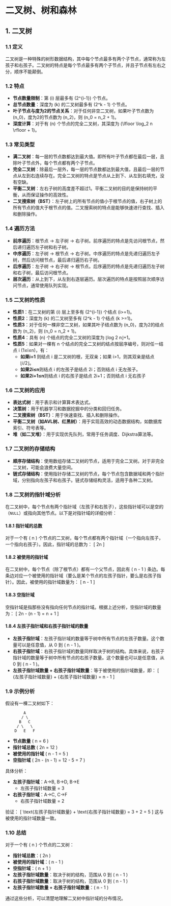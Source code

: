 # 二叉树、树和森林

## 1. 二叉树

### 1.1 定义
二叉树是一种特殊的树形数据结构，其中每个节点最多有两个子节点，通常称为左孩子和右孩子。二叉树的特点是每个节点最多有两个子节点，并且子节点有左右之分，顺序不能颠倒。

### 1.2 特点
- **节点数量限制**：第 \(i\) 层最多有 \(2^{i-1}\) 个节点。
- **总节点数量**：深度为 \(k\) 的二叉树最多有 \(2^k - 1\) 个节点。
- **叶子节点与度为2的节点关系**：对于任何非空二叉树，如果叶子节点数为 \(n_0\)，度为2的节点数为 \(n_2\)，则 \(n_0 = n_2 + 1\)。
- **深度计算**：对于有 \(n\) 个节点的完全二叉树，其深度为 \(\lfloor \log_2 n \rfloor + 1\)。

### 1.3 常见类型
- **满二叉树**：每一层的节点数都达到最大值。即所有叶子节点都在最后一层，且除叶子节点外，每个节点都有两个子节点。
- **完全二叉树**：除最后一层外，每一层的节点数都达到最大值，且最后一层的节点从左到右连续存在。完全二叉树的特点是节点从上到下、从左到右填充，没有空缺。
- **平衡二叉树**：左右子树的高度差不超过1。平衡二叉树的目的是保持树的平衡，从而保证操作的高效性。
- **二叉搜索树（BST）**：左子树上的所有节点的值小于根节点的值，右子树上的所有节点的值大于根节点的值。二叉搜索树的特点是能够快速进行查找、插入和删除操作。

### 1.4 遍历方法
- **前序遍历**：根节点 -> 左子树 -> 右子树。前序遍历的特点是先访问根节点，然后递归遍历左子树和右子树。
- **中序遍历**：左子树 -> 根节点 -> 右子树。中序遍历的特点是先递归遍历左子树，然后访问根节点，最后递归遍历右子树。
- **后序遍历**：左子树 -> 右子树 -> 根节点。后序遍历的特点是先递归遍历左子树和右子树，最后访问根节点。
- **层次遍历**：从上到下，从左到右逐层遍历。层次遍历的特点是按照层次顺序访问节点，通常使用队列实现。

### 1.5 二叉树的性质
- **性质1**：在二叉树的第 \(i\) 层上至多有 \(2^{i-1}\) 个结点 (i>=1\)。
- **性质2**：深度为 \(k\) 的二叉树至多有 \(2^k - 1\) 个结点 (k >=1)。
- **性质3**：对于任何一棵非空二叉树，如果其叶子结点数为 \(n_0\)，度为2的结点数为 \(n_2\)，则 \(n_0 = n_2 + 1\)。
- **性质4**：具有 \(n\) 个结点的完全二叉树的深度为 ⌊log
  2
  ​
  n⌋+1。
- **性质5**：如果对一棵有 n 个结点的完全二叉树的结点按层序编号，则对任一结点 i (1≤i≤n)，有：
  - **如果i=1** 则结点 i 是二叉树的根，无双亲；如果 i>1，则其双亲是结点 ⌊i/2⌋。
  - **如果2i≤n**则结点 i 的左孩子是结点 2i；否则结点 i 无左孩子。
  - **如果2i+1≤n**则结点 i 的右孩子是结点 2i+1；否则结点 i 无右孩子

### 1.6 二叉树的应用
- **表达式树**：用于表示和计算算术表达式。
- **决策树**：用于机器学习和数据挖掘中的分类和回归任务。
- **二叉搜索树（BST）**：用于快速查找、插入和删除操作。
- **平衡二叉树（如AVL树、红黑树）**：用于实现高效的动态数据结构，如数据库索引、符号表等。
- **堆（如二叉堆）**：用于实现优先队列，常用于任务调度、Dijkstra算法等。

### 1.7 二叉树的存储结构
- **顺序存储结构**：使用数组存储二叉树的节点，适用于完全二叉树。对于非完全二叉树，可能会浪费大量空间。
- **链式存储结构**：使用指针存储二叉树的节点，每个节点包含数据域和两个指针域，分别指向左孩子和右孩子。链式存储结构灵活，适用于各种二叉树。

### 1.8 二叉树的指针域分析
在二叉树中，每个节点有两个指针域（左孩子和右孩子），这些指针域可以是空的（`NULL`）或指向其他节点。以下是对指针域的详细分析：

#### 1.8.1 指针域的总数
对于一个有 \( n \) 个节点的二叉树，每个节点都有两个指针域（一个指向左孩子，一个指向右孩子）。因此，指针域的总数为：
\[ 2n \]

#### 1.8.2 被使用的指针域
在二叉树中，每个节点（除了根节点）都有一个父节点，因此有 \( n - 1 \) 条边。每条边对应一个被使用的指针域（要么是某个节点的左孩子指针，要么是右孩子指针）。因此，被使用的指针域数量为：
\[ n - 1 \]

#### 1.8.3 空指针域
空指针域是指那些没有指向任何节点的指针域。根据上述分析，空指针域的数量为：
\[ 2n - (n - 1) = n + 1 \]

#### 1.8.4 左孩子指针域和右孩子指针域的数量
- **左孩子指针域**：左孩子指针域的数量等于树中所有节点的左孩子数量。这个数量可以是任意值，从 0 到 \( n - 1 \)。
- **右孩子指针域**：右孩子指针域的数量同样取决于树的结构。具体来说，右孩子指针域的数量等于树中所有节点的右孩子数量。这个数量也可以是任意值，从 0 到 \( n - 1 \)。
- **左孩子指针域数量 + 右孩子指针域数量**：等于被使用的指针域数量，即：
\[ {左孩子指针域数量} + {右孩子指针域数量} = n - 1 \]

### 1.9 示例分析
假设有一棵二叉树如下：

```
        A
       / \
      B   C
     / \   \
    D   E   F
```

- **节点数量** \( n = 6 \)
- **指针域总数** \( 2n = 12 \)
- **被使用的指针域** \( n - 1 = 5 \)
- **空指针域** \( 2n - (n - 1) = 12 - 5 = 7 \)

具体分析：
- **左孩子指针域**：A->B, B->D, B->E
  - 左孩子指针域数量 = 3
- **右孩子指针域**：A->C, C->F
  - 右孩子指针域数量 = 2

验证：
\[ \text{左孩子指针域数量} + \text{右孩子指针域数量} = 3 + 2 = 5 \]
这与被使用的指针域数量一致。

### 1.10 总结
对于一个有 \( n \) 个节点的二叉树：
- **指针域总数**：\( 2n \)
- **被使用的指针域**：\( n - 1 \)
- **空指针域**：\( n + 1 \)
- **左孩子指针域数量**：取决于树的结构，范围从 0 到 \( n - 1 \)
- **右孩子指针域数量**：取决于树的结构，范围从 0 到 \( n - 1 \)
- **左孩子指针域数量 + 右孩子指针域数量**：\( n - 1 \)

通过这些分析，可以清楚地理解二叉树中指针域的分布情况。

```

